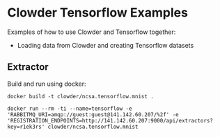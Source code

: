 # Clowder Tensorflow Examples

Examples of how to use Clowder and Tensorflow together:

- Loading data from Clowder and creating Tensorflow datasets


## Extractor

Build and run using docker:

```docker build -t clowder/ncsa.tensorflow.mnist .```

```docker run --rm -ti --name=tensorflow -e 'RABBITMQ_URI=amqp://guest:guest@141.142.60.207/%2f' -e 'REGISTRATION_ENDPOINTS=http://141.142.60.207:9000/api/extractors?key=r1ek3rs' clowder/ncsa.tensorflow.mnist```